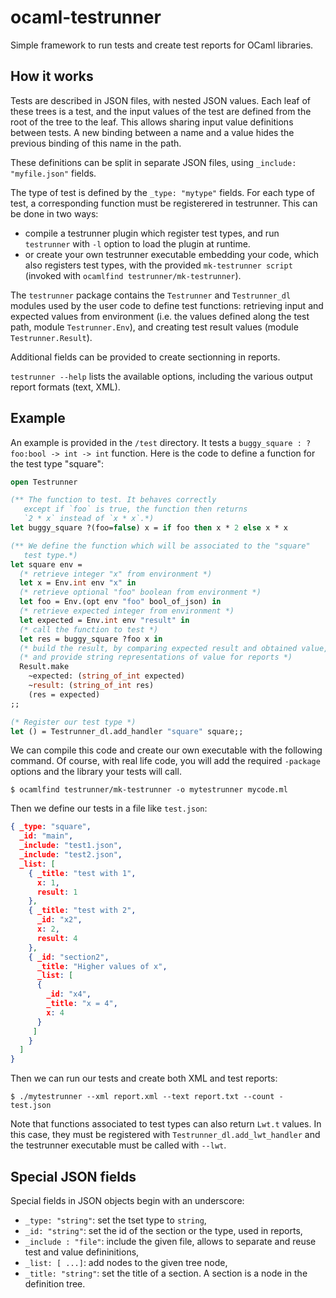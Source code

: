 # ocaml-testrunner

Simple framework to run tests and create test reports for OCaml libraries.

## How it works

Tests are described in JSON files, with nested JSON values.
Each leaf of these trees is a test, and the input values of the
test are defined from the root of the tree to the leaf. This allows
sharing input value definitions between tests. A new binding
between a name and a value hides the previous binding of this name
in the path.

These definitions can be split in separate JSON files, using
`_include: "myfile.json"` fields.

The type of test is defined by the `_type: "mytype"` fields.
For each type of test, a corresponding function must be registerered
in testrunner. This can be done in two ways:

- compile a testrunner plugin which register test types, and
run `testrunner` with `-l` option to load the plugin at runtime.
- or create your own testrunner executable embedding your code, which
also registers test types, with the provided `mk-testrunner script`
(invoked with `ocamlfind testrunner/mk-testrunner`).

The `testrunner` package contains the `Testrunner` and `Testrunner_dl`
modules used by the user code to define test functions: retrieving
input and expected values from environment (i.e. the values defined
along the test path, module `Testrunner.Env`), and creating test
result values (module `Testrunner.Result`).

Additional fields can be provided to create sectionning in reports.

`testrunner --help` lists the available options, including the various
output report formats (text, XML).

## Example

An example is provided in the `/test` directory. It tests a
`buggy_square : ?foo:bool -> int -> int` function. Here is the code
to define a function for the test type "square":

````ocaml
open Testrunner

(** The function to test. It behaves correctly
   except if `foo` is true, the function then returns
   `2 * x` instead of `x * x`.*)
let buggy_square ?(foo=false) x = if foo then x * 2 else x * x

(** We define the function which will be associated to the "square"
   test type.*)
let square env =
  (* retrieve integer "x" from environment *)
  let x = Env.int env "x" in
  (* retrieve optional "foo" boolean from environment *)
  let foo = Env.(opt env "foo" bool_of_json) in
  (* retrieve expected integer from environment *)
  let expected = Env.int env "result" in
  (* call the function to test *)
  let res = buggy_square ?foo x in
  (* build the result, by comparing expected result and obtained value, *)
  (* and provide string representations of value for reports *)
  Result.make
    ~expected: (string_of_int expected)
    ~result: (string_of_int res)
    (res = expected)
;;

(* Register our test type *)
let () = Testrunner_dl.add_handler "square" square;;
````

We can compile this code and create our own executable with the following
command. Of course, with real life code, you will add the required
`-package` options and the library your tests will call.

````
$ ocamlfind testrunner/mk-testrunner -o mytestrunner mycode.ml
````

Then we define our tests in a file like `test.json`:
````json
{ _type: "square",
  _id: "main",
  _include: "test1.json",
  _include: "test2.json",
  _list: [
    { _title: "test with 1",
      x: 1,
      result: 1
    },
    { _title: "test with 2",
      _id: "x2",
      x: 2,
      result: 4
    },
    { _id: "section2",
      _title: "Higher values of x",
      _list: [
      {
        _id: "x4",
        _title: "x = 4",
        x: 4
      }
     ]
    }
  ]
}
````

Then we can run our tests and create both XML and test reports:

````
$ ./mytestrunner --xml report.xml --text report.txt --count - test.json
````

Note that functions associated to test types can also return
`Lwt.t` values. In this case, they must be registered with
`Testrunner_dl.add_lwt_handler` and the testrunner executable must
be called with `--lwt`.

## Special JSON fields

Special fields in JSON objects begin with an underscore:

- `_type: "string"`: set the tset type to `string`,
- `_id: "string"`: set the id of the section or the type, used in reports,
- `_include : "file"`: include the given file, allows to separate and reuse test
    and value defininitions,
- `_list: [ ...]`: add nodes to the given tree node,
- `_title: "string"`: set the title of a section. A section is a node in the
  definition tree.

